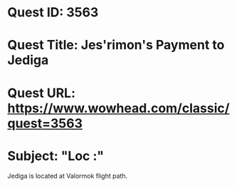 # Quest ID: 3563
# Quest Title: Jes'rimon's Payment to Jediga
# Quest URL: https://www.wowhead.com/classic/quest=3563
# Subject: "Loc :"
Jediga is located at Valormok flight path.